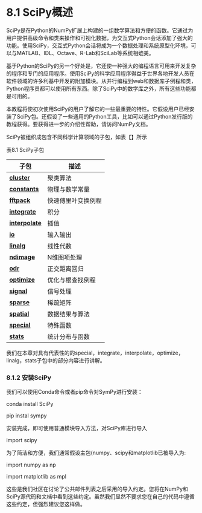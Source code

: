 # 8.1 SciPy概述


SciPy是在Python的NumPy扩展上构建的一组数学算法和方便的函数。它通过为用户提供高级命令和类来操作和可视化数据，为交互式Python会话添加了强大的功能。使用SciPy，交互式Python会话将成为一个数据处理和系统原型化环境，可以与MATLAB、IDL、Octave、R-Lab和SciLab等系统相媲美。

基于Python的SciPy的另一个好处是，它还使一种强大的编程语言可用来开发复杂的程序和专门的应用程序。使用SciPy的科学应用程序得益于世界各地开发人员在软件领域的许多利基中开发的附加模块。从并行编程到web和数据库子例程和类，Python程序员都可以使用所有东西。除了SciPy中的数学库之外，所有这些功能都是可用的。

本教程将使初次使用SciPy的用户了解它的一些最重要的特性。它假设用户已经安装了SciPy包。还假设了一些通用的Python工具，比如可以通过Python发行版的教程获得。要获得进一步的介绍性帮助，请访问NumPy文档。

SciPy被组织成包含不同科学计算领域的子包，如表【】所示

表8.1 SciPy子包

| 子包                                                                                                    | 描述               |
|---------------------------------------------------------------------------------------------------------|--------------------|
| [**cluster**](https://docs.scipy.org/doc/scipy/reference/cluster.html#module-scipy.cluster)             | 聚类算法           |
| [**constants**](https://docs.scipy.org/doc/scipy/reference/constants.html#module-scipy.constants)       | 物理与数学常量     |
| [**fftpack**](https://docs.scipy.org/doc/scipy/reference/fftpack.html#module-scipy.fftpack)             | 快速傅里叶变换例程 |
| [**integrate**](https://docs.scipy.org/doc/scipy/reference/integrate.html#module-scipy.integrate)       | 积分               |
| [**interpolate**](https://docs.scipy.org/doc/scipy/reference/interpolate.html#module-scipy.interpolate) | 插值               |
| [**io**](https://docs.scipy.org/doc/scipy/reference/tutorial/io.html#module-scipy.io)                   | 输入输出           |
| [**linalg**](https://docs.scipy.org/doc/scipy/reference/linalg.html#module-scipy.linalg)                | 线性代数           |
| [**ndimage**](https://docs.scipy.org/doc/scipy/reference/ndimage.html#module-scipy.ndimage)             | N维图项处理        |
| [**odr**](https://docs.scipy.org/doc/scipy/reference/odr.html#module-scipy.odr)                         | 正交距离回归       |
| [**optimize**](https://docs.scipy.org/doc/scipy/reference/optimize.html#module-scipy.optimize)          | 优化与根查找例程   |
| [**signal**](https://docs.scipy.org/doc/scipy/reference/signal.html#module-scipy.signal)                | 信号处理           |
| [**sparse**](https://docs.scipy.org/doc/scipy/reference/sparse.html#module-scipy.sparse)                | 稀疏矩阵           |
| [**spatial**](https://docs.scipy.org/doc/scipy/reference/spatial.html#module-scipy.spatial)             | 数据结果与算法     |
| [**special**](https://docs.scipy.org/doc/scipy/reference/special.html#module-scipy.special)             | 特殊函数           |
| [**stats**](https://docs.scipy.org/doc/scipy/reference/stats.html#module-scipy.stats)                   | 统计分布与函数     |

我们在本章对具有代表性的的special，integrate，interpolate，optimize，linalg，stats子包中的部分内容进行讲解。

### 8.1.2 安装SciPy

我们可以使用Conda命令或者pip命令对SymPy进行安装：

conda install SciPy

pip instal sympy

安装完成，即可使用普通模块导入方法，对SciPy库进行导入

import scipy

为了简洁和方便，我们通常假设主包(numpy、scipy和matplotlib已被导入为:

import numpy as np

import matplotlib as mpl

这些是我们社区在讨论了公共邮件列表之后采用的导入约定。您将在NumPy和SciPy源代码和文档中看到这些约定。虽然我们显然不要求您在自己的代码中遵循这些约定，但强烈建议您这样做。